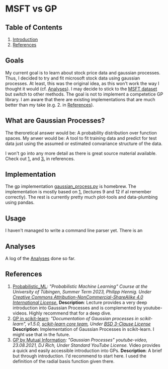 # MSFT vs GP
## Table of Contents

1. [Introduction](#introduction)
2. [References](#references)


## Goals
My current goal is to learn about stock price data and gaussian processes. Thus, I decided to try and fit microsoft stock data using gaussian processes. At least, this was the original idea, as this won't work the way I thought it would (cf. [Analyses](#analyses)). I may decide to stick to the  <a href="/DataSets/Docs/Datasets.md">MSFT dataset</a> but switch to other methods. The goal is not to implement a competetice GP library. I am aware that there are existing implementations that are much better than my take (e.g. 2. in [References](#references)).

## What are Gaussian Processes?

The theroretical answer would be: A probability distribution over function spaces. My anwer would be: A tool to fit training data and predict for test data just using the assumed or estimated convariance structure of the data.

I won't go into any more detail as there is great source material available. Check out [1.](#references) and [3.](#references) in references.

## Implementation
The gp implementation [gaussian_process.py](../gaussian_process.py) is homebrew. The implementation is mostly based on [1.](#references) (lectures 9 and 12 if aI remember correctly). The rest is currently pretty much plot-tools and data-plumbing using pandas. 

## Usage
I haven't managed to write a command line parser yet. There is an 

## Analyses
A log of the [Analyses](Analyses.md) done so far.


## References
1. [Probabilistic_ML](https://github.com/philipphennig/Probabilistic_ML)*: "Probabilistic Machine Learning" Course at the University of Tübingen, Summer Term 2023, Philipp Hennig. Under [Creative Commons Attribution-NonCommercial-ShareAlike 4.0 International License.](https://creativecommons.org/licenses/by-nc-sa/4.0/)* 
**Description**: Lecture provides a very deep introduction into Gaussian Processes and is complemented by youtube-videos. Highly recommend that for a deep dive.
2. [GP in scikit-learn](https://scikit-learn.org/stable/modules/gaussian_process.html)*: "Documentation of Gaussian processes in scikit-learn", v1.5.0, [scikit-learn core team](https://scikit-learn.org/dev/about.html#authors), Under [BSD 3-Clause License](https://opensource.org/license/bsd-3-clause)* 
**Description**: Implementation of Gaussian Processes in scikit-learn. I might use that in the future.
3. [GP by Mutual Information](https://www.youtube.com/watch?v=UBDgSHPxVME&t=432s)*: "Gaussian Processes" youtube-video, 23.08.2021, DJ Rich, Under Standard YouTube License.* Video provides a quick and easily accessible introduction into GPs. 
**Description**: A brief but through introduction. I'd recommend to start here. I used the definition of the radial basis function given there.    

<!--
## Possible improvements
* Estimation of data standard deviation from data
* Different kernel-functions 
* Estimation of covariance function
-->


